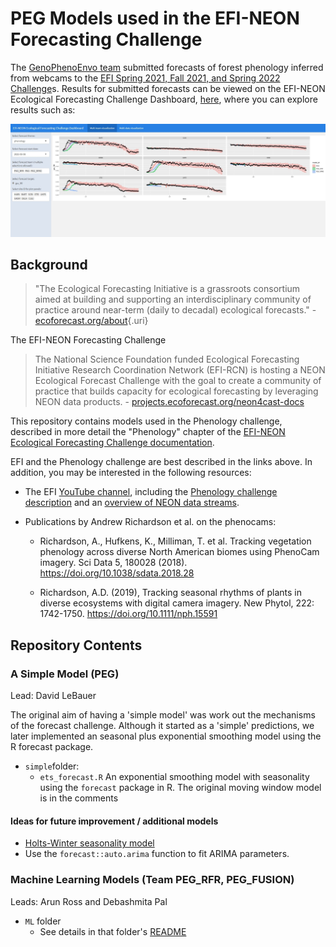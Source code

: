 # PEG Models used in the EFI-NEON Forecasting Challenge

The [GenoPhenoEnvo team](https://genophenoenvo.github.io/) submitted forecasts of forest phenology inferred from webcams to the [EFI Spring 2021, Fall 2021, and Spring 2022 Challenge](https://ecoforecast.org/efi-rcn-forecast-challenges/)s. Results for submitted forecasts can be viewed on the EFI-NEON Ecological Forecasting Challenge Dashboard, [here](https://shiny3.ecoforecast.org/), where you can explore results such as:

![Screenshot of the EFI Forecasting Challenge Results showing forecasts from models in this repository.](figures/efi_results_image.jpeg)

## Background

> "The Ecological Forecasting Initiative is a grassroots consortium aimed at building and supporting an interdisciplinary community of practice around near-term (daily to decadal) ecological forecasts." - [ecoforecast.org/about](https://ecoforecast.org/about/){.uri}

The EFI-NEON Forecasting Challenge

> The National Science Foundation funded Ecological Forecasting Initiative Research Coordination Network (EFI-RCN) is hosting a NEON Ecological Forecast Challenge with the goal to create a community of practice that builds capacity for ecological forecasting by leveraging NEON data products. - [projects.ecoforecast.org/neon4cast-docs](https://projects.ecoforecast.org/neon4cast-docs)

This repository contains models used in the Phenology challenge, described in more detail the "Phenology" chapter of the [EFI-NEON Ecological Forecasting Challenge documentation](https://projects.ecoforecast.org/neon4cast-docs/Phenology.html).

EFI and the Phenology challenge are best described in the links above. In addition, you may be interested in the following resources:

-   The EFI [YouTube channel](https://www.youtube.com/channel/UCZ2KQdo1-FhNRtEBYxai5Aw), including the [Phenology challenge description](https://youtu.be/deWuTLGspJg) and an [overview of NEON data streams](https://youtu.be/3viG7QNGvK8).

-   Publications by Andrew Richardson et al. on the phenocams:

    -   Richardson, A., Hufkens, K., Milliman, T. et al. Tracking vegetation phenology across diverse North American biomes using PhenoCam imagery. Sci Data 5, 180028 (2018). <https://doi.org/10.1038/sdata.2018.28>

    -   Richardson, A.D. (2019), Tracking seasonal rhythms of plants in diverse ecosystems with digital camera imagery. New Phytol, 222: 1742-1750. <https://doi.org/10.1111/nph.15591>

## Repository Contents

### A Simple Model (PEG)

Lead: David LeBauer

The original aim of having a 'simple model' was work out the mechanisms of the forecast challenge. Although it started as a 'simple' predictions, we later implemented an seasonal plus exponential smoothing model using the R forecast package.

-   `simple`folder:
    -   `ets_forecast.R` An exponential smoothing model with seasonality using the `forecast` package in R. The original moving window model is in the comments

#### Ideas for future improvement / additional models

-   [Holts-Winter seasonality model](https://otexts.com/fpp3/holt-winters.html)
-   Use the `forecast::auto.arima` function to fit ARIMA parameters.

### Machine Learning Models (Team PEG_RFR, PEG_FUSION)

Leads: Arun Ross and Debashmita Pal

-   `ML` folder
    -   See details in that folder's [README](https://github.com/genophenoenvo/neon-efi-challenge/tree/master/ML/#machine-learning-models)
